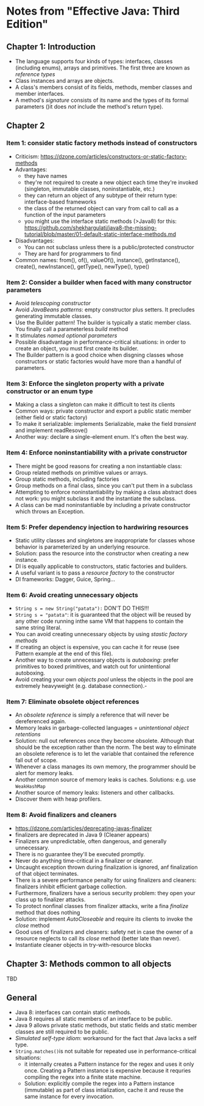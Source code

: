 # Notes from "Effective Java: Third Edition"

## Chapter 1: Introduction
* The language supports four kinds of types: interfaces, classes (including enums), arrays and primitives. The first three are known as *reference types*
* Class instances and arrays are objects.
* A class's members consist of its fields, methods, member classes and member interfaces.
* A method's *signature* consists of its name and the types of its formal parameters ()it does *not* include the method's return type).


## Chapter 2
### Item 1: consider static factory methods instead of constructors
* Criticism: https://dzone.com/articles/constructors-or-static-factory-methods
* Advantages: 
  * they have names
  * they're not required to create a new object each time they're invoked (singleton, immutable classes, noninstantiable, etc.)
  * they can return an object of any subtype of their return type: interface-based frameworks
  * the class of the returned object can vary from call to call as a function of the input parameters
  * you might use the interface static methods (>Java8) for this: https://github.com/shekhargulati/java8-the-missing-tutorial/blob/master/01-default-static-interface-methods.md
* Disadvantages:
  * You can not subclass unless there is a public/protected constructor
  * They are hard for programmers to find
* Common names: from(), of(), valueOf(), instance(), getInstance(), create(), newInstance(), getType(), newType(), type()

### Item 2: Consider a builder when faced with many constructor parameters
* Avoid *telescoping constructor*
* Avoid *JavaBeans patterns*: empty constructor plus setters. It precludes generating immutable classes.
* Use the Builder pattern! The builder is typically a static member class. You finally call a parameterless *build* method
* It stimulates *named optional parameters*
* Possible disadvantage in performance-critical situations: in order to create an object, you must first create its builder.
* The Builder pattern is a good choice when disgning classes whose constructors or static factories would have more than a handful of parameters.

### Item 3: Enforce the singleton property with a private constructor or an enum type
* Making a class a singleton can make it difficult to test its clients
* Common ways: private constructor and export a public static member (either field or static factory)
 * To make it serializable: implements Serializable, make the field *transient* and implement readResove()
* Another way: declare a single-element enum. It's often the best way.

### Item 4: Enforce noninstantiability with a private constructor
* There might be good reasons for creating a non instantiable class:
 * Group related methods on primitive values or arrays.
 * Group static methods, including factories
 * Group methods on a final class, since you can't put them in a subclass
* Attempting to enforce noninstantiability by making a class abstract does not work: you might subclass it and the instantiate the subclass.
* A class can be mad noninstantiable by including a private constructor which throws an Exception.

### Item 5: Prefer dependency injection to hardwiring resources
* Static utility classes and singletons are inappropriate for classes whose behavior is parameterized by an underlying resource.
* Solution: pass the resource into the constructor when creating a new instance.
* DI is equally applicable to constructors, static factories and builders.
* A useful variant is to pass a *resource factory* to the constructor
* DI frameworks: Dagger, Guice, Spring...

### Item 6: Avoid creating unnecessary objects
* `String s = new String("patata"):` DON'T DO THIS!!!
* `String s = "patata"`: it is guaranteed that the object will be reused by any other code running inthe same VM that happens to  contain the same string literal.
* You can avoid creating unnecessary objects by using *stastic factory methods*
* If creating an object is expensive, you can cache it for reuse (see Pattern example at the end of this file).
* Another way to create unnecessary objects is *autoboxing*: prefer primitives to boxed primitives, and watch out for unintentional autoboxing.
* Avoid creating your own *objects pool* unless the objects in the pool are extremely heavyweight (e.g. database connection).-

### Item 7: Eliminate obsolete object references
* An *obsolete reference* is simply a reference that will never be dereferenced again.
* Memory leaks in garbage-collected languages = *unintentional object retentions*
* Solution: null out references once they become obsolete. Although that should be the exception rather than the norm. The best way to eliminate an obsolete reference is to let the variable that contained the reference fall out of scope.
* Whenever a class manages its own memory, the programmer should be alert for memory leaks.
* Another common source of memory leaks is caches. Solutions: e.g. use `WeakHashMap`
* Another source of memory leaks: listeners and other callbacks.
* Discover them with heap profilers.

### Item 8: Avoid finalizers and cleaners
* https://dzone.com/articles/deprecating-javas-finalizer
* finalizers are deprecated in Java 9 (Cleaner appears)
* Finalizers are unpredictable, often dangerous, and generally unnecessary.
* There is no guarantee they'll be executed promptly.
* Never do anything time-critical in a finalizer or cleaner.
* Uncaught exception thrown during finalization is ignored, anf finalization of that object terminates.
* There is a severe performance penalty for using finalizers and cleaners: finalizers inhibit efficient garbage collection.
* Furthermore, finalizers have a serious security problem: they open your class up to finalizer attacks.
* To protect nonfinal classes from finalizer attacks, write a fina *finalize* method that does nothing
* Solution: implement *AutoCloseable* and require its clients to invoke the *close* method
* Good uses of finalizers and cleaners: safety net in case the owner of a resource neglects to call its *close* method (better late than never).
* Instantiate cleaner objects in try-with-resource blocks

## Chapter 3: Methods common to all objects
TBD

## General
* Java 8: interfaces can contain static methods.
* Java 8 requires all static members of an interface to be public.
* Java 9 allows private static methods, but static fields and static member classes are still required to be public.
* *Simulated self-type idiom*: workaround for the fact that Java lacks a self type.
* `String.matches()`is not suitable for repeated use in performance-critical situations: 
  * it internally creates a Pattern instance for the regex and uses it only once. Creating a Pattern instance is expensive because it requries compiling the regex into a finite state machine.
  * Solution: explicitly compile the regex into a Pattern instance (immutable) as part of class intialization, cache it and reuse the same instance for every invocation.
